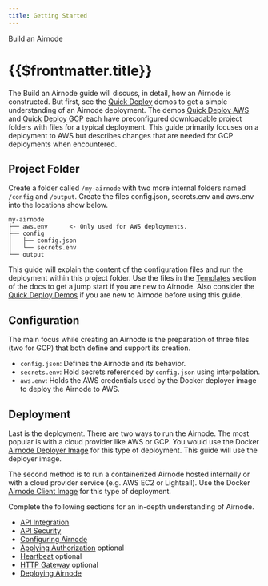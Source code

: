 ```yaml
---
title: Getting Started
---
```


<TitleSpan>Build an Airnode</TitleSpan>

# {{$frontmatter.title}}

<VersionWarning/>

<TocHeader /> <TOC class="table-of-contents" :include-level="[2,3]" />

The Build an Airnode guide will discuss, in detail, how an Airnode is constructed. But first, see the [Quick Deploy](../../tutorial/README.md) demos to get a simple understanding of an Airnode deployment. The demos [Quick Deploy AWS](../../tutorial/quick-deploy-aws/) and [Quick Deploy GCP](../../tutorial/quick-deploy-gcp/) each have preconfigured downloadable project folders with files for a typical deployment. This guide primarily focuses on a deployment to AWS but describes changes that are needed for GCP deployments when encountered.

## Project Folder

Create a folder called `/my-airnode` with two more internal folders named `/config` and `/output`. Create the files config.json, secrets.env and aws.env into the locations show below.

```
my-airnode
├── aws.env      <- Only used for AWS deployments.
├── config
│   ├── config.json
│   └── secrets.env
└── output
```

This guide will explain the content of the configuration files and run the deployment within this project folder. Use the files in the [Templates](../../../reference/templates/config-json.md) section of the docs to get a jump start if you are new to Airnode. Also consider the [Quick Deploy Demos](../../tutorial/) if you are new to Airnode before using this guide.

## Configuration

The main focus while creating an Airnode is the preparation of three files (two for GCP) that both define and support its creation.

- `config.json`: Defines the Airnode and its behavior.
- `secrets.env`: Hold secrets referenced by `config.json` using interpolation.
- `aws.env`: Holds the AWS credentials used by the Docker deployer image to deploy the Airnode to AWS.

## Deployment

Last is the deployment. There are two ways to run the Airnode. The most popular is with a cloud provider like AWS or GCP. You would use the Docker [Airnode Deployer Image](../docker/../../docker/deployer-image.md) for this type of deployment. This guide will use the deployer image.

The second method is to run a containerized Airnode hosted internally or with a cloud provider service (e.g. AWS EC2 or Lightsail). Use the Docker [Airnode Client Image](../../docker/client-image.md) for this type of deployment.

Complete the following sections for an in-depth understanding of Airnode.

- [API Integration](api-integration.md)
- [API Security](api-security.md)
- [Configuring Airnode](configuring-airnode.md)
- [Applying Authorization](./apply-auth.md) optional
- [Heartbeat](./heartbeat.md) optional
- [HTTP Gateway](./http-gateway.md) optional
- [Deploying Airnode](./deploying-airnode.md)
